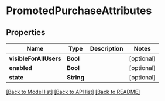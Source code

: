 # PromotedPurchaseAttributes

## Properties
Name | Type | Description | Notes
------------ | ------------- | ------------- | -------------
**visibleForAllUsers** | **Bool** |  | [optional] 
**enabled** | **Bool** |  | [optional] 
**state** | **String** |  | [optional] 

[[Back to Model list]](../README.md#documentation-for-models) [[Back to API list]](../README.md#documentation-for-api-endpoints) [[Back to README]](../README.md)


